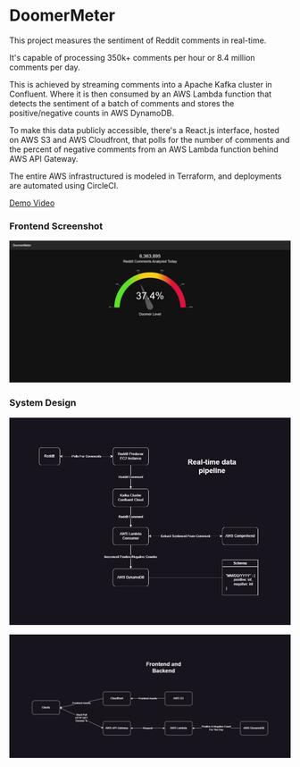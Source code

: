 # DoomerMeter

This project measures the sentiment of Reddit comments in real-time.

It's capable of processing 350k+ comments per hour or 8.4 million comments per day.

This is achieved by streaming comments into a Apache Kafka cluster in Confluent. Where it is then consumed by an AWS Lambda function that detects the sentiment of a batch of comments and stores the positive/negative counts in AWS DynamoDB.

To make this data publicly accessible, there's a React.js interface, hosted on AWS S3 and AWS Cloudfront, that polls for the number of comments and the percent of negative comments from an AWS Lambda function behind AWS API Gateway.

The entire AWS infrastructured is modeled in Terraform, and deployments are automated using CircleCI.

[Demo Video](https://www.youtube.com/watch?v=JlOtfsvV2Ps)

### Frontend Screenshot
![DoomerMeter Screenshot](./DoomerMeter-Screenshot.png)

### System Design

![Data Pipeline System Design](./Data%20Pipeline%20System%20Design.png)

![Frontend and Backend System Design](./Frontend%20and%20Backend%20System%20Design.png)